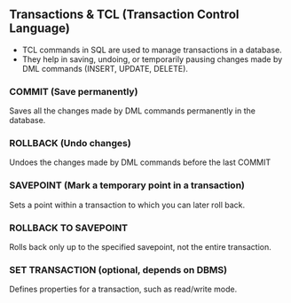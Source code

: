 ## Transactions & TCL (Transaction Control Language)
- TCL commands in SQL are used to manage transactions in a database.
- They help in saving, undoing, or temporarily pausing changes made by DML commands (INSERT, UPDATE, DELETE).

### COMMIT (Save permanently)
Saves all the changes made by DML commands permanently in the database.

### ROLLBACK (Undo changes)
Undoes the changes made by DML commands before the last COMMIT

### SAVEPOINT (Mark a temporary point in a transaction)
Sets a point within a transaction to which you can later roll back.

### ROLLBACK TO SAVEPOINT
Rolls back only up to the specified savepoint, not the entire transaction.

### SET TRANSACTION (optional, depends on DBMS)
Defines properties for a transaction, such as read/write mode.
